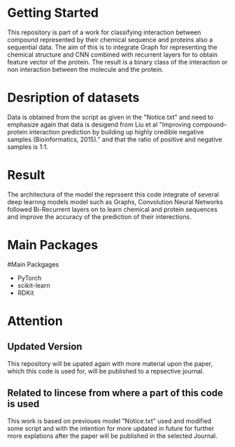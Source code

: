 # Getting Started
This repository is part of a work for classifying interaction between compound represented by their chemical sequence and proteins also a sequential data. The aim of this is to integrate Graph for representing the chemical structure and CNN combined with recurrent layers for to obtain feature vector of the protein. The result is a binary class of the interaction or non interaction between the molecule and the protein.

# Desription of datasets

Data is obtained from the script as given in the "Notice.txt" and need to emphasize again that data is desigend from Liu et al "Improving compound–protein interaction prediction by building up highly credible negative samples (Bioinformatics, 2015)." and that the ratio of positive and negative samples is 1:1.

# Result
The architectura of the model the reprssent this code integrate  of several deep learnng models model such as Graphs, Convolution Neural Networks followed Bi-Recurrent layers on to learn chemical and protein sequences and improve the accuracy of the prediction of their interections.

# Main Packages 
#Main Packgages
- PyTorch
- scikit-learn
- RDKit

# Attention
## Updated Version
This repository will be upated again with more material upon the paper, which this code is used for, will be published to a repsective journal. 

## Related to lincese from where a part of this code is used
This work is based on previoues model "Notice.txt"  used and modified some script and with the intention for more updated in future for further 
more explations after the paper will be published in the selected Journal.

















```
